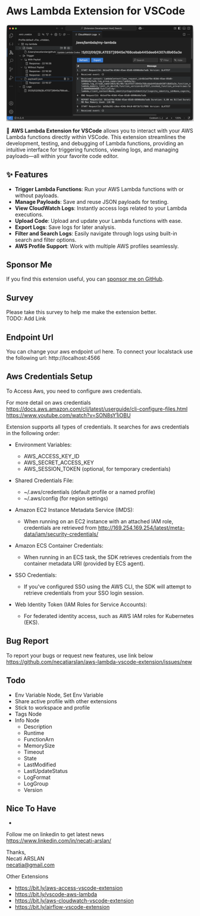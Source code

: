 # Aws Lambda Extension for VSCode
![screenshoot](media/ext-main.png)

🚀 **AWS Lambda Extension for VSCode** allows you to interact with your AWS Lambda functions directly within VSCode. This extension streamlines the development, testing, and debugging of Lambda functions, providing an intuitive interface for triggering functions, viewing logs, and managing payloads—all within your favorite code editor.  

## ✨ Features  

- **Trigger Lambda Functions**: Run your AWS Lambda functions with or without payloads.  
- **Manage Payloads**: Save and reuse JSON payloads for testing.  
- **View CloudWatch Logs**: Instantly access logs related to your Lambda executions. 
- **Upload Code**: Upload and update your Lambda functions with ease.
- **Export Logs**: Save logs for later analysis.  
- **Filter and Search Logs**: Easily navigate through logs using built-in search and filter options.  
- **AWS Profile Support**: Work with multiple AWS profiles seamlessly.  

## Sponsor Me
If you find this extension useful, you can [sponsor me on GitHub](https://github.com/sponsors/necatiarslan).

## Survey
Please take this survey to help me make the extension better.\
TODO: Add Link

## Endpoint Url
You can change your aws endpoint url here. To connect your localstack use the following url: http://localhost:4566

## Aws Credentials Setup
To Access Aws, you need to configure aws credentials. 

For more detail on aws credentials \
https://docs.aws.amazon.com/cli/latest/userguide/cli-configure-files.html \
https://www.youtube.com/watch?v=SON8sY1iOBU

Extension supports all types of credentials. It searches for aws credentials in the following order:
- Environment Variables:
  - AWS_ACCESS_KEY_ID
  - AWS_SECRET_ACCESS_KEY
  - AWS_SESSION_TOKEN (optional, for temporary credentials)

- Shared Credentials File:
  - ~/.aws/credentials (default profile or a named profile)
  - ~/.aws/config (for region settings)

- Amazon EC2 Instance Metadata Service (IMDS):
  - When running on an EC2 instance with an attached IAM role, credentials are retrieved from http://169.254.169.254/latest/meta-data/iam/security-credentials/

- Amazon ECS Container Credentials:
  - When running in an ECS task, the SDK retrieves credentials from the container metadata URI (provided by ECS agent).

- SSO Credentials:
  - If you've configured SSO using the AWS CLI, the SDK will attempt to retrieve credentials from your SSO login session.

- Web Identity Token (IAM Roles for Service Accounts):
  - For federated identity access, such as AWS IAM roles for Kubernetes (EKS).

## Bug Report
To report your bugs or request new features, use link below\
https://github.com/necatiarslan/aws-lambda-vscode-extension/issues/new


## Todo
- Env Variable Node, Set Env Variable
- Share active profile with other extensions
- Stick to workspace and profile 
- Tags Node
- Info Node
  - Description
  - Runtime
  - FunctionArn
  - MemorySize
  - Timeout
  - State
  - LastModified
  - LastUpdateStatus
  - LogFormat
  - LogGroup
  - Version

## Nice To Have
- 

Follow me on linkedin to get latest news \
https://www.linkedin.com/in/necati-arslan/

Thanks, \
Necati ARSLAN \
necatia@gmail.com


Other Extensions
- https://bit.ly/aws-access-vscode-extension
- https://bit.ly/vscode-aws-lambda
- https://bit.ly/aws-cloudwatch-vscode-extension
- https://bit.ly/airflow-vscode-extension